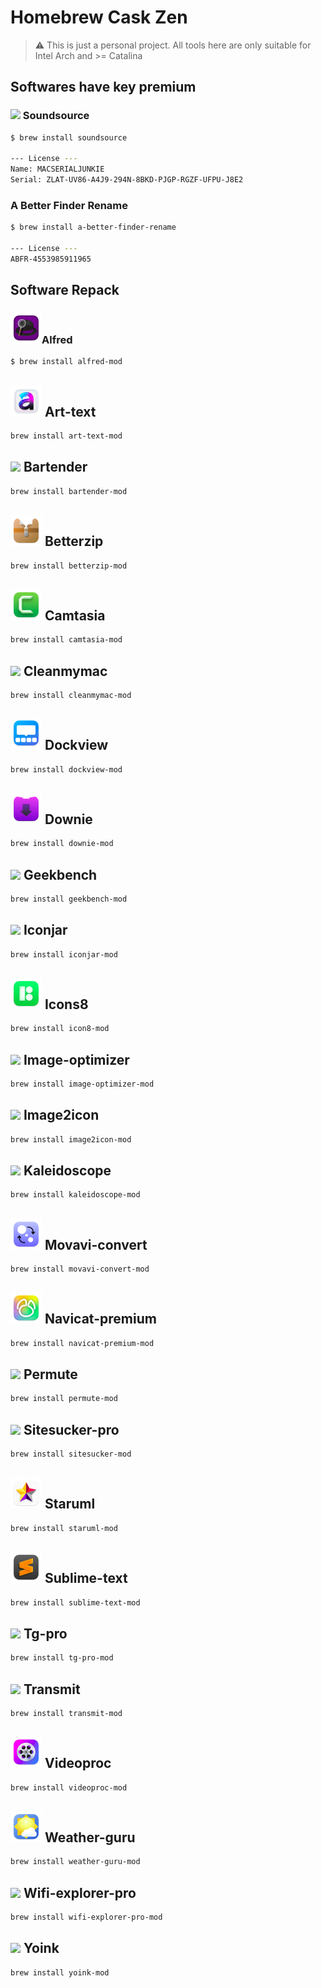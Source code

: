 # Homebrew Cask Zen

> ⚠️ This is just a personal project. All tools here are only suitable for Intel Arch and >= Catalina

## Softwares have key premium

### <img src="https://insmac.org/uploads/posts/2020-08/1597327237_soundsource.png" width="50"> Soundsource

```bash
$ brew install soundsource

--- License ---
Name: MACSERIALJUNKIE
Serial: ZLAT-UV86-A4J9-294N-8BKD-PJGP-RGZF-UFPU-J8E2
```

### A Better Finder Rename

```bash
$ brew install a-better-finder-rename

--- License ---
ABFR-4553985911965
```

## Software Repack

### <img src="https://raw.githubusercontent.com/Zenfection/homebrew-cask/main/Icon/alfred.png" width="50">Alfred

```bash
$ brew install alfred-mod
```

## <img src="https://raw.githubusercontent.com/Zenfection/homebrew-cask/main/Icon/art_text.png" width="50"> Art-text

```bash
brew install art-text-mod
```

## <img src="https://www.macbartender.com/Bartender4/img/Icon-1024.png" width="50"> Bartender

```bash
brew install bartender-mod
```

## <img src="https://raw.githubusercontent.com/Zenfection/homebrew-cask/main/Icon/betterzip.png" width="50"> Betterzip

```bash
brew install betterzip-mod
```

## <img src="https://raw.githubusercontent.com/Zenfection/homebrew-cask/main/Icon/camtasia.png" width="50"> Camtasia

```bash
brew install camtasia-mod
```

## <img src="https://assets.website-files.com/58e38d6249c51990083e2403/60378f103b7cea02881da156_app-icon.png" width="50"> Cleanmymac

```bash
brew install cleanmymac-mod
```

## <img src="https://raw.githubusercontent.com/Zenfection/homebrew-cask/main/Icon/dockview.png" width="50"> Dockview

```bash
brew install dockview-mod
```

## <img src="https://raw.githubusercontent.com/Zenfection/homebrew-cask/main/Icon/downie.png" width="50"> Downie

```bash
brew install downie-mod
```

## <img src="https://crackbay.org/wp-content/uploads/2022/01/geekbench.png" width="50"> Geekbench

```bash
brew install geekbench-mod
```

## <img src="https://geticonjar.com/static/39216b607bc7deb19950fc09f4b8bed5/e28f0/app-icon%402x.webp" width="50"> Iconjar

```bash
brew install iconjar-mod
```

## <img src="https://raw.githubusercontent.com/Zenfection/homebrew-cask/main/Icon/icons8.png" width="50"> Icons8

```bash
brew install icon8-mod
```

## <img src="https://insmac.org/uploads/posts/2021-04/1618549566_image-optimizer-pro.png" width="50"> Image-optimizer

```bash
brew install image-optimizer-mod
```

## <img src="https://insmac.org/uploads/posts/2021-02/1613032333_image2icon.png" width="50"> Image2icon

```bash
brew install image2icon-mod
```

## <img src="https://insmac.org/uploads/posts/2021-10/1633635472_kaleidoscope.png" width="50"> Kaleidoscope

```bash
brew install kaleidoscope-mod
```

## <img src="https://raw.githubusercontent.com/Zenfection/homebrew-cask/main/Icon/movavi_convert.png" width="50"> Movavi-convert

```bash
brew install movavi-convert-mod
```

## <img src="https://raw.githubusercontent.com/Zenfection/homebrew-cask/main/Icon/navicat.png" width="50"> Navicat-premium

```bash
brew install navicat-premium-mod
```

## <img src="https://insmac.org/uploads/posts/2018-12/1544018543_permute-3.png" width="50"> Permute

```bash
brew install permute-mod
```

## <img src="https://insmac.org/uploads/posts/2021-11/sitesucker-pro.png" width="50"> Sitesucker-pro

```bash
brew install sitesucker-mod
```

## <img src="https://raw.githubusercontent.com/Zenfection/homebrew-cask/main/Icon/staruml.png" width="50"> Staruml

```bash
brew install staruml-mod
```

## <img src="https://raw.githubusercontent.com/Zenfection/homebrew-cask/main/Icon/sublimetext.png" width="50"> Sublime-text

```bash
brew install sublime-text-mod
```

## <img src="https://raw.githubusercontent.com/Zenfection/homebrew-cask/main/Icon/#.png" width="50"> Tg-pro

```bash
brew install tg-pro-mod
```

## <img src="https://insmac.org/uploads/posts/2020-11/1605503988_transmit.png" width="50"> Transmit

```bash
brew install transmit-mod
```

## <img src="https://raw.githubusercontent.com/Zenfection/homebrew-cask/main/Icon/videoproc.png" width="50"> Videoproc

```bash
brew install videoproc-mod
```

## <img src="https://raw.githubusercontent.com/Zenfection/homebrew-cask/main/Icon/weather_guru.png" width="50"> Weather-guru

```bash
brew install weather-guru-mod
```

## <img src="https://insmac.org/uploads/posts/2020-12/1608576215_wifi-explorer-pro.png" width="50"> Wifi-explorer-pro

```bash
brew install wifi-explorer-pro-mod
```

## <img src="https://insmac.org/uploads/posts/2021-05/1620538111_yoink.png" width="50"> Yoink

```bash
brew install yoink-mod
```
